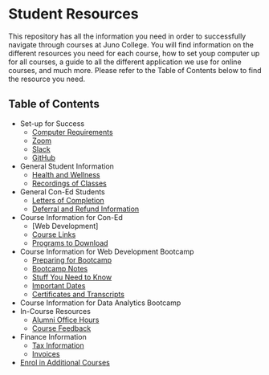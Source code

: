 # Student Resources
This repository has all the information you need in order to successfully navigate through courses at Juno College. You will find information on the different resources you need for each course, how to set youp computer up for all courses, a guide to all the different application we use for online courses, and much more. Please refer to the Table of Contents below to find the resource you need. 

## Table of Contents
- Set-up for Success
  - [Computer Requirements](./computer-requirements.md) 
  - [Zoom](./Zoom.md)
  - [Slack](./Slack.md)
  - [GitHub](./GitHub.md)
- General Student Information
  - [Health and Wellness](./health.md)
  - [Recordings of Classes](./recordings.md)
- General Con-Ed Students
  - [Letters of Completion](./letter-of-completion.md)
  - [Deferral and Refund Information](./deferral.md)
- Course Information for Con-Ed
  - [Web Development]
  - [Course Links](./course-links.md)
  - [Programs to Download](./downloads.md)
- Course Information for Web Development Bootcamp
  - [Preparing for Bootcamp](./preparing-for-bootcamp.md)
  - [Bootcamp Notes](https://github.com/HackerYou/bootcamp-notes)
  - [Stuff You Need to Know](https://github.com/HackerYou/bootcamp-notes/tree/main/stuff-you-need-to-know)
  - [Important Dates](https://github.com/HackerYou/bootcamp-notes/blob/main/stuff-you-need-to-know/important-dates.md)
  - [Certificates and Transcripts](./certificates-transcripts.md)
- Course Information for Data Analytics Bootcamp
- In-Course Resources
  - [Alumni Office Hours](./alumni-office-hours.md)
  - [Course Feedback](./course-feedback.md)
- Finance Information
  - [Tax Information](./tax-information.md)
  - [Invoices](./invoices.md)
- [Enrol in Additional Courses](./enrol-for-courses.md)







 
